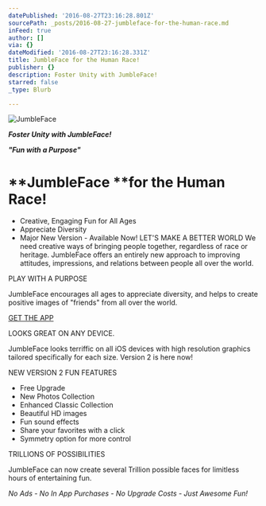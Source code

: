 ```yaml
---
datePublished: '2016-08-27T23:16:28.801Z'
sourcePath: _posts/2016-08-27-jumbleface-for-the-human-race.md
inFeed: true
author: []
via: {}
dateModified: '2016-08-27T23:16:28.331Z'
title: JumbleFace for the Human Race!
publisher: {}
description: Foster Unity with JumbleFace!
starred: false
_type: Blurb

---
```

![JumbleFace](https://the-grid-user-content.s3-us-west-2.amazonaws.com/a583492f-3d9e-4f1e-a615-4b056ab55c6b.png)

_**Foster Unity with JumbleFace!**_

_**"Fun with a Purpose"**_

# **JumbleFace **for the Human Race!

* Creative, Engaging Fun for All Ages
* Appreciate Diversity
* Major New Version - Available Now! LET'S MAKE A BETTER WORLD We need creative ways of bringing people together, regardless of race or heritage. JumbleFace offers an entirely new approach to improving attitudes, impressions, and relations between people all over the world.

PLAY WITH A PURPOSE

JumbleFace encourages all ages to appreciate diversity, and helps to create positive images of "friends" from all over the world.

[GET THE APP][0]

LOOKS GREAT ON ANY DEVICE.

JumbleFace looks terriffic on all iOS devices with high resolution graphics tailored specifically for each size. Version 2 is here now!

NEW VERSION 2 FUN FEATURES

* Free Upgrade
* New Photos Collection
* Enhanced Classic Collection
* Beautiful HD images
* Fun sound effects
* Share your favorites with a click
* Symmetry option for more control

TRILLIONS OF POSSIBILITIES

JumbleFace can now create several Trillion possible faces for limitless hours of entertaining fun.

_No Ads - No In App Purchases - No Upgrade Costs - Just Awesome Fun!_

[0]: https://itunes.apple.com/us/app/jumbleface/id517210140
